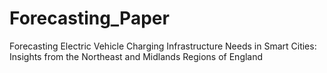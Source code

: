 # Forecasting_Paper
Forecasting Electric Vehicle Charging Infrastructure Needs in Smart Cities: Insights from the Northeast and Midlands Regions of England
